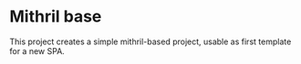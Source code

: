 # Mithril base

This project creates a simple mithril-based project, usable as first template
for a new SPA.
